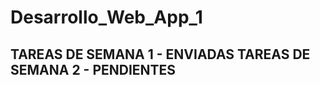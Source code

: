 # Desarrollo_Web_App_1

 TAREAS DE SEMANA 1 - ENVIADAS
 TAREAS DE SEMANA 2 - PENDIENTES
 --------------------------------------------------------
 
